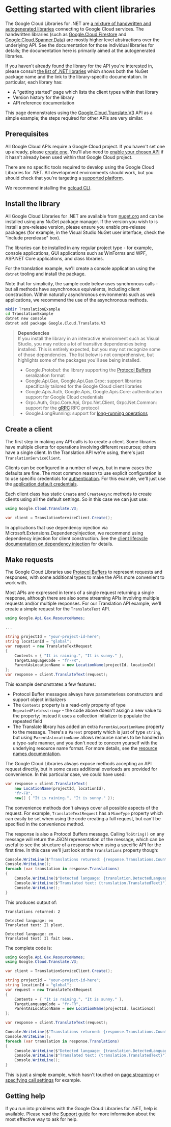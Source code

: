 # Getting started with client libraries

The Google Cloud Libraries for .NET are [a mixture of handwritten and autogenerated
libraries](library-types.md) connecting to Google Cloud services. The handwritten libraries (such
as [Google.Cloud.Firestore](https://cloud.google.com/dotnet/docs/reference/Google.Cloud.Firestore/latest) and
[Google.Cloud.Spanner.Data](https://cloud.google.com/dotnet/docs/reference/Google.Cloud.Spanner.Data/latest))
are mostly higher level abstractions over the underlying API. See the documentation
for those individual libraries for details; the documentation here is primarily
aimed at the autogenerated libraries.

If you haven't already found the library for the API you're interested in, please consult
[the list of .NET libraries](https://cloud.google.com/dotnet/docs/reference) which shows both the NuGet package
name and the link to the library-specific documentation. In particular, each library has:

- A "getting started" page which lists the client types within that library
- Version history for the library
- API reference documentation

This page demonstrates using the [Google.Cloud.Translate.V3](https://cloud.google.com/dotnet/docs/reference/Google.Cloud.Translate.V3/latest)
API as a simple example; the steps required for other APIs are very similar.

## Prerequisites

All Google Cloud APIs require a Google Cloud project. If you haven't set one up already,
please [create one](https://cloud.devsite.corp.google.com/resource-manager/docs/creating-managing-projects).
You'll also need to [enable your chosen API](https://console.cloud.google.com/apis/library) if it hasn't
already been used within that Google Cloud project.

There are no specific tools required to develop using the Google Cloud Libraries for .NET. All
development environments should work, but you should check that you're targeting a
[supported platform](platforms.md).

We recommend installing the [gcloud CLI](https://cloud.google.com/sdk/gcloud).

## Install the library

All Google Cloud Libraries for .NET are available from [nuget.org](https://nuget.org) and can be installed
using any NuGet package manager. If the version you wish to is install a pre-release version,
please ensure you enable pre-release packages (for example, in the Visual Studio NuGet user interface,
check the "Include prerelease" box).

The libraries can be installed in any regular project type - for example, console applications,
GUI applications such as WinForms and WPF, ASP.NET Core applications, and class libraries.

For the translation example, we'll create a console application using the `dotnet` tooling
and install the package.

Note that for simplicity, the sample code below uses synchronous calls - but all methods have asynchronous equivalents,
including client construction. Within naturally asynchronous environments such as web applications,
we recommend the use of the asynchronous methods.

```sh
mkdir TranslationExample
cd TranslationExample
dotnet new console
dotnet add package Google.Cloud.Translate.V3
```

> **Dependencies**  
> If you install the library in an interactive environment such as Visual Studio, you may notice
> a lot of transitive dependencies being installed. This is entirely expected, but you may not recognize
> some of those dependencies. The list below is not comprehensive, but highlights some of the packages
> you'll see being installed.
>
> - Google.Protobuf: the library supporting the [Protocol Buffers](https://protobuf.dev) seralization format
> - Google.Api.Gax, Google.Api.Gax.Grpc: support libraries specifically tailored for the Google Cloud client libraries
> - Google.Apis.Auth, Google.Apis, Google.Apis.Core: authentication support for Google Cloud credentials
> - Grpc.Auth, Grpc.Core.Api, Grpc.Net.Client, Grpc.Net.Common: support for the [gRPC](https://grpc.io/) RPC protocol
> - Google.LongRunning: support for [long-running operations](long-running-operations.md)

## Create a client

The first step in making any API calls is to create a client. Some libraries have multiple clients
for operations involving different resources; others have a single client. In the Translation API
we're using, there's just `TranslationServiceClient`.

Clients can be configured in a number of ways, but in many cases the defaults are fine. The most
common reason to use explicit configuration is to use specific credentials for
[authentication](https://cloud.google.com/docs/authentication/getting-started). For this example, we'll just use the
[application default credentials](https://cloud.google.com/docs/authentication/production#automatically).

Each client class has static `Create` and `CreateAsync` methods to create clients using all the default settings.
So in this case we can just use:

```csharp
using Google.Cloud.Translate.V3;

var client = TranslationServiceClient.Create();
```

In applications that use dependency injection via Microsoft.Extensions.DependencyInjection, we recommend
using dependency injection for client construction. See the
[client lifecycle documentation on dependency injection](client-lifecycle.md##dependency-injection-microsoftextensionsdependencyinjection)
for details.

## Make requests

The Google Cloud Libraries use [Protocol Buffers](https://protobuf.dev)
to represent requests and responses, with some additional types to make the APIs more
convenient to work with.

Most APIs are expressed in terms of a single request returning a single response, although
there are also some streaming APIs involving multiple requests and/or multiple responses.
For our Translation API example, we'll create a simple request for the `TranslateText` API.

```csharp
using Google.Api.Gax.ResourceNames;

...

string projectId = "your-project-id-here";
string locationId = "global";
var request = new TranslateTextRequest
{
    Contents = { "It is raining.", "It is sunny." },
    TargetLanguageCode = "fr-FR",
    ParentAsLocationName = new LocationName(projectId, locationId)
};
var response = client.TranslateText(request);
```

This example demonstrates a few features:

- Protocol Buffer messages always have parameterless constructors and support object initializers
- The `Contents` property is a read-only property of type `RepeatedField<string>` - the code above
  doesn't assign a new value to the property; instead it uses a collection initializer to populate
  the repeated field
- The Translate library has added an extra `ParentAsLocationName` property to the message.
  There's a `Parent` property which is just of type `string`, but using `ParentAsLocationName`
  allows resource names to be handled in a type-safe manner, and you don't need to concern yourself
  with the underlying resource name format. For more details, see the
  [resource names documentation](resource-names.md).

The Google Cloud Libraries always expose methods accepting an API request directly,
but in some cases additional overloads are provided for convenience. In this particular case, we could have used:

```csharp
var response = client.TranslateText(
    new LocationName(projectId, locationId),
    "fr-FR",
    new[] { "It is raining.", "It is sunny." });
```

The convenience methods don't always cover all possible aspects of the request.
For example, `TranslateTextRequest` has a `MimeType` property which can easily be set when
using the code creating a full request, but can't be specified in the convenience method.

The response is also a Protocol Buffers message. Calling `ToString()` on any message will return the JSON
representation of the message, which can be useful to see the structure of a response when using a specific
API for the first time. In this case we'll just look at the `Translations` property though:

```csharp
Console.WriteLine($"Translations returned: {response.Translations.Count}");
Console.WriteLine();
foreach (var translation in response.Translations)
{
    Console.WriteLine($"Detected language: {translation.DetectedLanguageCode}");
    Console.WriteLine($"Translated text: {translation.TranslatedText}");
    Console.WriteLine();
}
```

This produces output of:

```text
Translations returned: 2

Detected language: en
Translated text: Il pleut.

Detected language: en
Translated text: Il fait beau.
```

The complete code is:

```csharp
using Google.Api.Gax.ResourceNames;
using Google.Cloud.Translate.V3;

var client = TranslationServiceClient.Create();

string projectId = "your-project-id-here";
string locationId = "global";
var request = new TranslateTextRequest
{
    Contents = { "It is raining.", "It is sunny." },
    TargetLanguageCode = "fr-FR",
    ParentAsLocationName = new LocationName(projectId, locationId)
};

var response = client.TranslateText(request);

Console.WriteLine($"Translations returned: {response.Translations.Count}");
Console.WriteLine();
foreach (var translation in response.Translations)
{
    Console.WriteLine($"Detected language: {translation.DetectedLanguageCode}");
    Console.WriteLine($"Translated text: {translation.TranslatedText}");
    Console.WriteLine();
}
```

This is just a simple example, which hasn't touched on [page streaming](page-streaming.md)
or [specifying call settings](call-settings.md) for example.

## Getting help

If you run into problems with the Google Cloud Libraries for .NET, help is available.
Please read the [Support guide](support.md) for more information about the most effective way
to ask for help.
